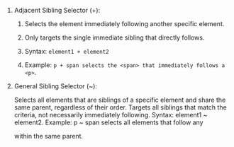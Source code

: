 1. Adjacent Sibling Selector (+):

    1. Selects the element immediately following another specific element.

    2. Only targets the single immediate sibling that directly follows.

    3. Syntax: `element1 + element2`

    4. Example: `p + span selects the <span> that immediately follows a <p>`.


2. General Sibling Selector (~):

    Selects all elements that are siblings of a specific element and share the same parent, regardless of their order.
    Targets all siblings that match the criteria, not necessarily immediately following.
    Syntax: element1 ~ element2.
    Example: p ~ span selects all <span> elements that follow any <p> within the same parent.
